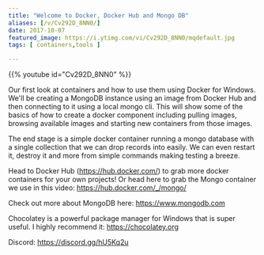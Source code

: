 ```yaml
---
title: "Welcome to Docker, Docker Hub and Mongo DB"
aliases: [/v/Cv292D_8NN0/]
date: 2017-10-07
featured_image: https://i.ytimg.com/vi/Cv292D_8NN0/mqdefault.jpg
tags: [ containers,tools ]

---
```


{{% youtube id="Cv292D_8NN0" %}}

Our first look at containers and how to use them using Docker for Windows. We'll be creating a MongoDB instance using an image from Docker Hub and then connecting to it using a local mongo cli. This will show some of the basics of how to create a docker component including pulling images, browsing available images and starting new containers from those images.

The end stage is a simple docker container running a mongo database with a single collection that we can drop records into easily. We can even restart it, destroy it and more from simple commands making testing a breeze.

Head to Docker Hub (https://hub.docker.com/) to grab more docker containers for your own projects! Or head here to grab the Mongo container we use in this video: https://hub.docker.com/_/mongo/

Check out more about MongoDB here: https://www.mongodb.com

Chocolatey is a powerful package manager for Windows that is super useful. I highly recommend it: https://chocolatey.org

Discord: https://discord.gg/hU5Kq2u